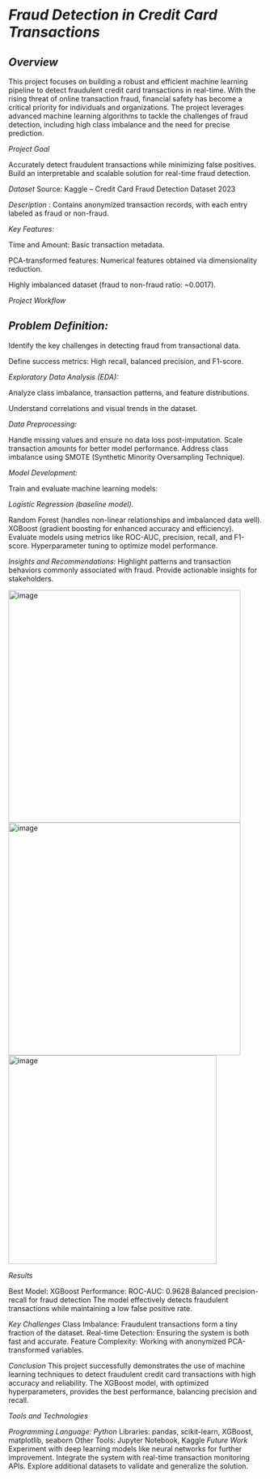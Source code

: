 # *Fraud Detection in Credit Card Transactions*


## *Overview*

This project focuses on building a robust and efficient machine learning pipeline to detect fraudulent credit card transactions in real-time. With the rising threat of online transaction fraud, financial safety has become a critical priority for individuals and organizations. The project leverages advanced machine learning algorithms to tackle the challenges of fraud detection, including high class imbalance and the need for precise prediction.

*Project Goal*

Accurately detect fraudulent transactions while minimizing false positives.
Build an interpretable and scalable solution for real-time fraud detection.

*Dataset*
Source: Kaggle – Credit Card Fraud Detection Dataset 2023

*Description* : Contains anonymized transaction records, with each entry labeled as fraud or non-fraud.

*Key Features:*

Time and Amount: Basic transaction metadata.

PCA-transformed features: Numerical features obtained via dimensionality reduction.

Highly imbalanced dataset (fraud to non-fraud ratio: ~0.0017).

*Project Workflow*

## *Problem Definition:*

Identify the key challenges in detecting fraud from transactional data.

Define success metrics: High recall, balanced precision, and F1-score.

*Exploratory Data Analysis (EDA):*

Analyze class imbalance, transaction patterns, and feature distributions.

Understand correlations and visual trends in the dataset.

*Data Preprocessing:*

Handle missing values and ensure no data loss post-imputation.
Scale transaction amounts for better model performance.
Address class imbalance using SMOTE (Synthetic Minority Oversampling Technique).

*Model Development:*

Train and evaluate machine learning models:

*Logistic Regression (baseline model).*

Random Forest (handles non-linear relationships and imbalanced data well).
XGBoost (gradient boosting for enhanced accuracy and efficiency).
Evaluate models using metrics like ROC-AUC, precision, recall, and F1-score.
Hyperparameter tuning to optimize model performance.

*Insights and Recommendations:*
Highlight patterns and transaction behaviors commonly associated with fraud.
Provide actionable insights for stakeholders.

<img width="459" alt="image" src="https://github.com/user-attachments/assets/052961ed-e008-4983-b4c3-a3def272f665" />
<img width="459" alt="image" src="https://github.com/user-attachments/assets/b120f61b-61eb-4b20-8d68-6ab5a703dd27" />
<img width="412" alt="image" src="https://github.com/user-attachments/assets/87011d98-5e88-4c15-a3a4-34498ec410b7" />

*Results*

Best Model: XGBoost
Performance:
ROC-AUC: 0.9628
Balanced precision-recall for fraud detection
The model effectively detects fraudulent transactions while maintaining a low false positive rate.

*Key Challenges*
Class Imbalance: Fraudulent transactions form a tiny fraction of the dataset.
Real-time Detection: Ensuring the system is both fast and accurate.
Feature Complexity: Working with anonymized PCA-transformed variables.

*Conclusion*
This project successfully demonstrates the use of machine learning techniques to detect fraudulent credit card transactions with high accuracy and reliability. The XGBoost model, with optimized hyperparameters, provides the best performance, balancing precision and recall.

*Tools and Technologies*

*Programming Language: Python*
Libraries: pandas, scikit-learn, XGBoost, matplotlib, seaborn
Other Tools: Jupyter Notebook, Kaggle
*Future Work*
Experiment with deep learning models like neural networks for further improvement.
Integrate the system with real-time transaction monitoring APIs.
Explore additional datasets to validate and generalize the solution.
